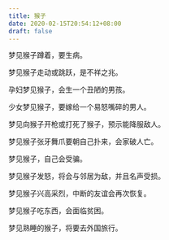 ```yaml
---
title: 猴子
date: 2020-02-15T20:54:12+08:00
draft: false
---
```


梦见猴子蹲着，要生病。

梦见猴子走动或跳跃，是不祥之兆。

孕妇梦见猴子，会生一个丑陋的男孩。

少女梦见猴子，要嫁给一个易怒嘴碎的男人。

梦见向猴子开枪或打死了猴子，预示能降服敌人。

梦见猴子张牙舞爪要朝自己扑来，会家破人亡。

梦见猴子，自己会受骗。

梦见猴子发怒，将会与邻居为敌，并且名声受损。

梦见猴子兴高采烈，中断的友谊会再次恢复。

梦见猴子吃东西，会面临贫困。

梦见熟睡的猴子，将要去外国旅行。